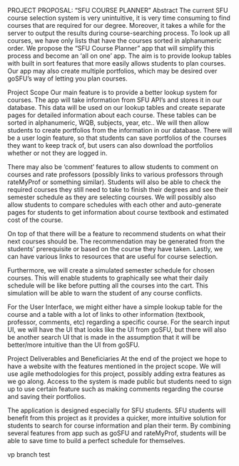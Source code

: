 PROJECT PROPOSAL: “SFU COURSE PLANNER”
Abstract
The current SFU course selection system is very unintuitive, it is very time consuming to find courses that are required for our degree. Moreover, it takes a while for the server to output the results during course-searching process. To look up all courses, we have only lists that have the courses sorted in alphanumeric order. We propose the “SFU Course Planner” app that will simplify this process and become an ‘all on one’ app. The aim is to provide lookup tables with built in sort features that more easily allows students to plan courses. Our app may also create multiple portfolios, which may be desired over goSFU’s way of letting you plan courses.


Project Scope
Our main feature is to provide a better lookup system for courses. The app will take information from SFU API’s and stores it in our database. This data will be used on our lookup tables and create separate pages for detailed information about each course. These tables can be sorted in alphanumeric, WQB, subjects, year, etc.. We will then allow students to create portfolios from the information in our database. There will be a user login feature, so that students can save portfolios of the courses they want to keep track of, but users can also download the portfolios whether or not they are logged in.


There may also be ‘comment’ features to allow students to comment on courses and rate  professors (possibly links to various professors through rateMyProf or something similar). Students will also be able to check the required courses they still need to take to finish their degrees and see their semester schedule as they are selecting courses. We will possibly also allow students to compare schedules with each other and auto-generate pages for students to get information about course textbook and estimated cost of the course.


On top of that there will be a feature to recommend students on what their next courses should be. The recommendation may be generated from the students’ prerequisite or based on the course they have taken. Lastly, we can have various links to resources that are useful for course selection.


Furthermore, we will create a simulated semester schedule for chosen courses. This will enable students to graphically see what their daily schedule will be like before putting all the courses into the cart. This simulation will be able to warn the student of any course conflicts.


For the User Interface, we might either have a simple lookup table for the course and a table with a lot of links to other information (textbook, professor, comments, etc) regarding a specific course. For the search input UI, we will have the UI that looks like the UI from goSFU, but there will also be another search UI that is made in the assumption that it will be better/more intuitive than the UI from goSFU.


Project Deliverables and Beneficiaries
At the end of the project we hope to have a website with the features mentioned in the project scope. We will use agile methodologies for this project, possibly adding extra features as we go along. Access to the system is made public but students need to sign up to use certain feature such as making comments regarding the course and saving their portfolios.


The application is designed especially for SFU students. SFU students will benefit from this project as it provides a quicker, more intuitive solution for students to search for course information and plan their term. By combining several features from app such as goSFU and rateMyProf, students will be able to save time to build a perfect schedule for themselves.

vp branch test
